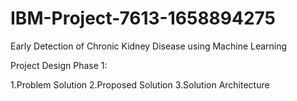 # IBM-Project-7613-1658894275
Early Detection of Chronic Kidney Disease using Machine Learning

Project Design Phase 1:

1.Problem Solution
2.Proposed Solution
3.Solution Architecture